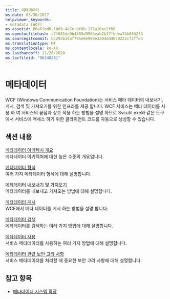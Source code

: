 ```yaml
---
title: 메타데이터
ms.date: 03/30/2017
helpviewer_keywords:
- metadata [WCF]
ms.assetid: 66a61bd0-18d3-4e7e-bf8b-177a10ac2f60
ms.openlocfilehash: c7f681de9b4485d9963eab2b27fbdea74b8832f3
ms.sourcegitcommit: bc293b14af795e0e999e3304dd40c0222cf2ffe4
ms.translationtype: MT
ms.contentlocale: ko-KR
ms.lasthandoff: 11/26/2020
ms.locfileid: "96248281"
---
```

# <a name="metadata"></a>메타데이터

WCF (Windows Communication Foundation)는 서비스 메타 데이터의 내보내기, 게시, 검색 및 가져오기를 위한 인프라를 제공 합니다. WCF 서비스는 메타 데이터를 사용 하 여 서비스의 끝점과 상호 작용 하는 방법을 설명 하므로 Svcutil.exe와 같은 도구에서 서비스에 액세스 하기 위한 클라이언트 코드를 자동으로 생성할 수 있습니다.  
  
## <a name="in-this-section"></a>섹션 내용  

 [메타데이터 아키텍처 개요](metadata-architecture-overview.md)  
 메타데이터 아키텍처에 대한 높은 수준의 개요입니다.  
  
 [메타데이터 형식](metadata-formats.md)  
 여러 가지 메타데이터 형식에 대해 설명합니다.  
  
 [메타데이터 내보내기 및 가져오기](exporting-and-importing-metadata.md)  
 메타데이터를 내보내고 가져오는 방법에 대해 설명합니다.  
  
 [메타데이터 게시](publishing-metadata.md)  
 WCF에서 메타 데이터를 게시 하는 방법을 설명 합니다.  
  
 [메타데이터 검색](retrieving-metadata.md)  
 메타데이터를 검색하는 여러 가지 방법에 대해 설명합니다.  
  
 [메타데이터 사용](using-metadata.md)  
 서비스 메타데이터를 사용하는 여러 가지 방법에 대해 설명합니다.  
  
 [메타데이터 관련 보안 고려 사항](security-considerations-with-metadata.md)  
 서비스 메타데이터를 처리할 때 중요한 보안 고려 사항에 대해 설명합니다.  
  
## <a name="see-also"></a>참고 항목

- [메타데이터 시스템 확장](../extending/extending-the-metadata-system.md)
